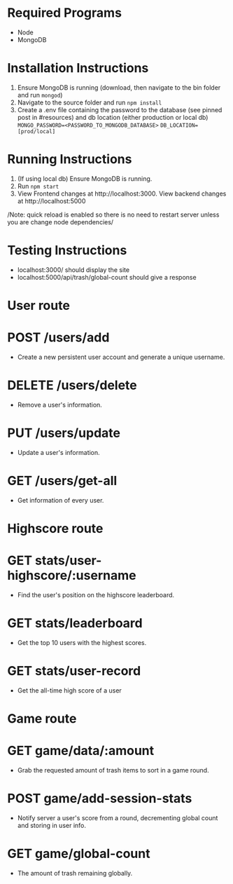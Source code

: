 
# Required Programs
- Node
- MongoDB

# Installation Instructions
1. Ensure MongoDB is running (download, then navigate to the bin folder and run `mongod`)
2. Navigate to the source folder and run `npm install`
3. Create a .env file containing the password to the database (see pinned post
   in #resources) and db location (either production or local db)
`MONGO_PASSWORD=<PASSWORD_TO_MONGODB_DATABASE>`
`DB_LOCATION=[prod/local]`

# Running Instructions
1. (If using local db) Ensure MongoDB is running.
2. Run `npm start`
3. View Frontend changes at http://localhost:3000. View backend changes at http://localhost:5000

/Note: quick reload is enabled so there is no need to restart server unless you
are change node dependencies/


# Testing Instructions
- localhost:3000/ should display the site
- localhost:5000/api/trash/global-count should give a response

# User route
# POST /users/add
- Create a new persistent user account and generate a unique username.

# DELETE /users/delete
- Remove a user's information.

# PUT /users/update
- Update a user's information.

# GET /users/get-all
- Get information of every user.

# Highscore route
# GET stats/user-highscore/:username
- Find the user's position on the highscore leaderboard.

# GET stats/leaderboard
- Get the top 10 users with the highest scores.

# GET stats/user-record
- Get the all-time high score of a user

# Game route
# GET game/data/:amount
- Grab the requested amount of trash items to sort in a game round.

# POST game/add-session-stats
- Notify server a user's score from a round, decrementing global count and storing in user info.

# GET game/global-count
- The amount of trash remaining globally.
